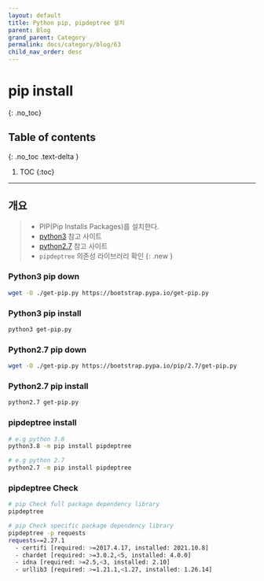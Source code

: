 ```yaml
---
layout: default
title: Python pip, pipdeptree 설치
parent: Blog
grand_parent: Category
permalink: docs/category/blog/63
child_nav_order: desc
---
```

# pip install
{: .no_toc}

## Table of contents
{: .no_toc .text-delta }

1. TOC
{:toc}

---
## 개요

> - PIP(Pip Installs Packages)를 설치한다.
> - [python3](https://bootstrap.pypa.io/get-pip.py) 참고 사이트
> - [python2.7](https://bootstrap.pypa.io/pip/2.7/get-pip.py) 참고 사이트
> - `pipdeptree` 의존성 라이브러리 확인
{: .new }

### Python3 pip down

```bash
wget -O ./get-pip.py https://bootstrap.pypa.io/get-pip.py
```

### Python3 pip install

```bash
python3 get-pip.py
```


### Python2.7 pip down

```bash
wget -O ./get-pip.py https://bootstrap.pypa.io/pip/2.7/get-pip.py
```

### Python2.7 pip install

```bash
python2.7 get-pip.py
```

### pipdeptree install

```bash
# e.g python 3.8
python3.8 -m pip install pipdeptree

# e.g python 2.7
python2.7 -m pip install pipdeptree
```

### pipdeptree Check

```bash
# pip Check full package dependency library
pipdeptree

# pip Check specific package dependency library
pipdeptree -p requests
requests==2.27.1
  - certifi [required: >=2017.4.17, installed: 2021.10.8]
  - chardet [required: >=3.0.2,<5, installed: 4.0.0]
  - idna [required: >=2.5,<3, installed: 2.10]
  - urllib3 [required: >=1.21.1,<1.27, installed: 1.26.14]
```

